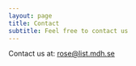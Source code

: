 ```yaml
---
layout: page
title: Contact
subtitle: Feel free to contact us
---
```


<p>
Contact us at:
<a href="mailto:rose@list.mdh.se?Subject=[ROSE] info" target="_top">rose@list.mdh.se</a>
</p>
